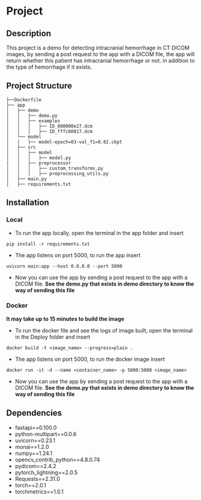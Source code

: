# Project
## Description

This project is a demo for detecting intracranial hemorrhage in CT DICOM images, 
by sending a post request to the app with a DICOM file, the app will return whether 
this patient has intracranial hemorrhage or not. in addition to the type of hemorrhage 
if it exists.

## Project Structure
```
├──Dockerfile
├── app
│   ├── demo
│   │   ├── demo.py
│   │   ├── examples 
│   │   │   ├── ID_000000e27.dcm
│   │   │   ├── ID_fffc60817.dcm
│   └── model
│   │   ├── model-epoch=03-val_f1=0.82.ckpt
│   ├── src
│   │   ├── model
│   │   │   ├── model.py
|   │   ├── preprocessor
│   │   │   ├── custom_transforms.py
│   │   │   ├── preprocessing_utils.py
│   ├── main.py
│   ├── requirements.txt

```
## Installation
### Local
- To run the app locally, open the terminal in the app folder and insert
```
pip install -r requirements.txt
```
- The app listens on port 5000, to run the app insert
```
uvicorn main:app --host 0.0.0.0 --port 5000
```
- Now you can use the app by sending a post request to the app with a DICOM file.
**See the demo.py that exists in demo directory to know the way of sending this file**

### Docker
**It may take up to 15 minutes to build the image**

- To run the docker file and see the logs of image built, 
open the terminal in the Deploy folder and insert
```
docker build -t <image_name> --progress=plain .
```
- The app listens on port 5000, to run the docker image insert
```
docker run -it -d --name <container_name> -p 5000:5000 <image_name>
```
- Now you can use the app by sending a post request to the app with a DICOM file.
**See the demo.py that exists in demo directory to know the way of sending this file**


## Dependencies
- fastapi==0.100.0
- python-multipart==0.0.6
- uvicorn==0.23.1
- monai==1.2.0
- numpy==1.24.1
- opencv_contrib_python==4.8.0.74
- pydicom==2.4.2
- pytorch_lightning==2.0.5
- Requests==2.31.0
- torch==2.0.1
- torchmetrics==1.0.1





